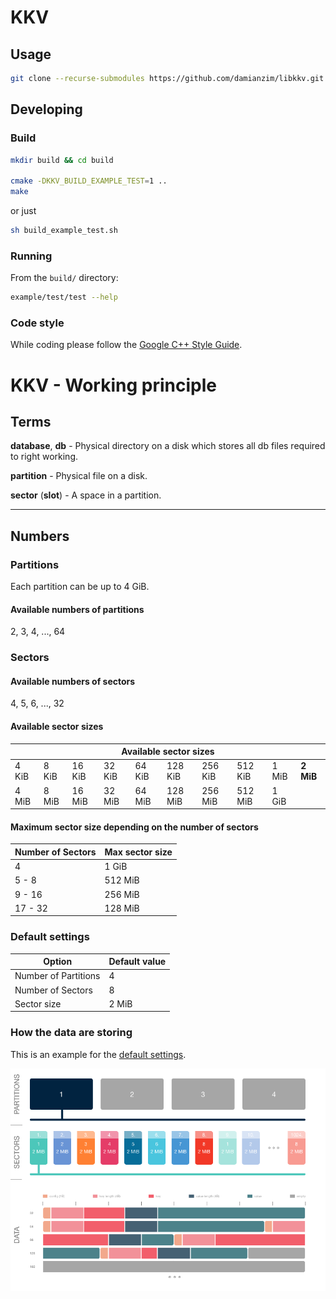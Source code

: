# KKV

## Usage

```bash
git clone --recurse-submodules https://github.com/damianzim/libkkv.git
```

## Developing

### Build

```bash
mkdir build && cd build

cmake -DKKV_BUILD_EXAMPLE_TEST=1 ..
make
```

or just

```bash
sh build_example_test.sh
```

### Running

From the `build/` directory:
```bash
example/test/test --help
```

### Code style

While coding please follow the [Google C++ Style Guide](https://google.github.io/styleguide/cppguide.html).

# KKV - Working principle

## Terms

**database**, **db** - Physical directory on a disk which stores all db files
required to right working.

**partition** - Physical file on a disk.

**sector** (**slot**) - A space in a partition.

---

## Numbers

### Partitions

Each partition can be up to 4 GiB.

#### Available numbers of partitions

2, 3, 4, ..., 64

### Sectors

#### Available numbers of sectors

4, 5, 6, ..., 32

#### Available sector sizes

<table>
<thead>
	<tr>
		<th colspan="10" style="text-align: center;">Available sector sizes</th>
	</tr>
</thead>
<tbody>
	<tr>
		<td>4 KiB</td>
		<td>8 KiB</td>
		<td>16 KiB</td>
		<td>32 KiB</td>
		<td>64 KiB</td>
		<td>128 KiB</td>
		<td>256 KiB</td>
		<td>512 KiB</td>
		<td>1 MiB</td>
		<td><b>2 MiB</b></td>
  </tr>
  <tr>
		<td>4 MiB</td>
		<td>8 MiB</td>
		<td>16 MiB</td>
		<td>32 MiB</td>
		<td>64 MiB</td>
		<td>128 MiB</td>
		<td>256 MiB</td>
		<td>512 MiB</td>
		<td>1 GiB</td>
	</tr>
</tbody>
</table>

#### Maximum sector size depending on the number of sectors

| Number of Sectors | Max sector size |
| ----------------- | --------------- |
| 4                 | 1 GiB           |
| 5 - 8             | 512 MiB         |
| 9 - 16            | 256 MiB         |
| 17 - 32           | 128 MiB         |

### Default settings

| Option               | Default value |
| -------------------- | ------------- |
| Number of Partitions | 4             |
| Number of Sectors    | 8             |
| Sector size          | 2 MiB         |


### How the data are storing

This is an example for the [default settings](#default-settings).

![Image of Data Storing](docs/images/data_storing.png)
